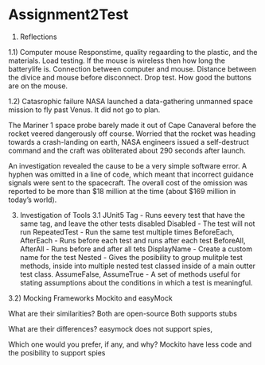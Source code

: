 # Assignment2Test

1) Reflections

1.1) Computer mouse
Responstime, quality regaarding to the plastic, and the materials. Load testing. If the mouse is wireless then how long the batterylife is. Connection between computer and mouse. Distance between the divice and mouse before disconnect. Drop test. How good the buttons are on the mouse.

1.2) Catasrophic failure
NASA launched a data-gathering unmanned space mission to fly past Venus. It did not go to plan.

The Mariner 1 space probe barely made it out of Cape Canaveral before the rocket veered dangerously off course. Worried that the rocket was heading towards a crash-landing on earth, NASA engineers issued a self-destruct command and the craft was obliterated about 290 seconds after launch.

An investigation revealed the cause to be a very simple software error. A hyphen was omitted in a line of code, which meant that incorrect guidance signals were sent to the spacecraft. The overall cost of the omission was reported to be more than $18 million at the time (about $169 million in today’s world).


3) Investigation of Tools
3.1 JUnit5 
Tag - Runs eevery test that have the same tag, and leave the other tests disabled
Disabled - The test will not run 
RepeatedTest - Run the same test multiple times 
BeforeEach, AfterEach - Runs before each test and runs after each test
BeforeAll, AfterAll - Runs before and after all tets
DisplayName - Create a custom name for the test
Nested - Gives the posibility to group mulitple test methods, inside into multiple nested test classed inside of a main outter test class. 
AssumeFalse, AssumeTrue - A set of methods useful for stating assumptions about the conditions in which a test is meaningful.

3.2) Mocking Frameworks
Mockito and easyMock 


What are their similarities? 
Both are open-source 
Both supports stubs


What are their differences?
easymock does not support spies, 



Which one would you prefer, if any, and why?
Mockito have less code and the posibility to support spies